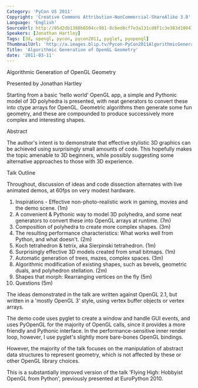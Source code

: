 ```yaml
---
Category: 'PyCon US 2011'
Copyright: 'Creative Commons Attribution-NonCommercial-ShareAlike 3.0'
Language: 'English'
SourceUrl: http://05d2db1380b6504cc981-8cbed8cf7e3a131cd8f1c3e383d10041.r93.cf2.rackcdn.com/pycon-us-2011/381_algorithmic-generation-of-opengl-geometry.mp4
Speakers: [Jonathan Hartley]
Tags: [3d, opengl, pycon, pycon2011, pyglet, pyopengl]
ThumbnailUrl: 'http://a.images.blip.tv/Pycon-PyCon2011AlgorithmicGenerationOfOpenGLGeometry275-566.jpg'
Title: 'Algorithmic Generation of OpenGL Geometry'
date: '2011-03-11'
---
```

Algorithmic Generation of OpenGL Geometry

Presented by Jonathan Hartley

Starting from a basic 'hello world' OpenGL app, a simple and Pythonic model of
3D polyhedra is presented, with neat generators to convert these into ctype
arrays for OpenGL. Geometric algorithms then generate some fun geometry, and
these are compounded to produce successively more complex and interesting
shapes.

Abstract

The author's intent is to demonstrate that effective stylistic 3D graphics can
be achieved using surprisingly small amounts of code. This hopefully makes the
topic amenable to 3D beginners, while possibly suggesting some alternative
approaches to those with 3D experience.

Talk Outline

Throughout, discussion of ideas and code dissection alternates with live
animated demos, at 60fps on very modest hardware.

  1. Inspirations - Effective non-photo-realistic work in gaming, movies and the demo scene. (1m) 
  2. A convenient & Pythonic way to model 3D polyhedra, and some neat generators to convert these into OpenGL arrays at runtime. (7m) 
  3. Composition of polyhedra to create more complex shapes. (3m) 
  4. The resulting performance characteristics: What works well from Python, and what doesn't. (2m) 
  5. Koch tetrahedron & tetrix, aka Sierpinski tetrahedron. (1m) 
  6. Surprisingly effective 3D models created from small bitmaps. (1m) 
  7. Automatic generation of trees, mazes, complex spaces. (3m) 
  8. Algorithmic modification of existing shapes, such as bevels, geometric duals, and polyhedron stellation. (2m) 
  9. Shapes that morph: Rearranging vertices on the fly (5m) 
  10. Questions (5m) 

The ideas demonstrated in the talk are written against OpenGL 2.1, but written
in a 'mostly OpenGL 3' style, using vertex buffer objects or vertex arrays.

The demo code uses pyglet to create a window and handle GUI events, and uses
PyOpenGL for the majority of OpenGL calls, since it provides a more friendly
and Pythonic interface. In the performance-sensitive inner render loop,
however, I use pyglet's slightly more bare-bones OpenGL bindings.

However, the majority of the talk focuses on the manipulation of abstract data
structures to represent geometry, which is not affected by these or other
OpenGL library choices.

This is a substantially improved version of the talk 'Flying High: Hobbyist
OpenGL from Python', previously presented at EuroPython 2010.
